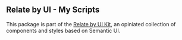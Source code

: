 Relate by UI - My Scripts
--------------------

This package is part of the [Relate by UI Kit](http://neo4j-apps.github.io/relate-by-ui), an opiniated collection of components and styles based on Semantic UI.
